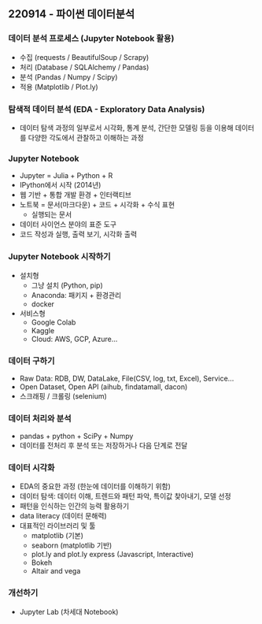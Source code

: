 ## 220914 - 파이썬 데이터분석



### 데이터 분석 프로세스 (Jupyter Notebook 활용)

- 수집 (requests / BeautifulSoup / Scrapy)
- 처리 (Database / SQLAlchemy / Pandas)
- 분석 (Pandas / Numpy / Scipy)
- 적용 (Matplotlib / Plot.ly)



### 탐색적 데이터 분석 (EDA - Exploratory Data Analysis)

- 데이터 탐색 과정의 일부로서 시각화, 통계 분석, 간단한 모델링 등을 이용해 데이터를 다양한 각도에서 관찰하고 이해하는 과정



### Jupyter Notebook

- Jupyter = Julia + Python + R
- IPython에서 시작 (2014년)
- 웹 기반 + 통합 개발 환경 + 인터랙티브
- 노트북 = 문서(마크다운) + 코드 + 시각화 + 수식 표현
  - 실행되는 문서
- 데이터 사이언스 분야의 표준 도구
- 코드 작성과 실행, 출력 보기, 시각화 출력



### Jupyter Notebook 시작하기

- 설치형
  - 그냥 설치 (Python, pip)
  - Anaconda: 패키지 + 환경관리
  - docker
- 서비스형
  - Google Colab
  - Kaggle
  - Cloud: AWS, GCP, Azure...



### 데이터 구하기

- Raw Data: RDB, DW, DataLake, File(CSV, log, txt, Excel), Service...
- Open Dataset, Open API (aihub, findatamall, dacon)
- 스크래핑 / 크롤링 (selenium)



### 데이터 처리와 분석

- pandas + python + SciPy + Numpy
- 데이터를 전처리 후 분석 또는 저장하거나 다음 단계로 전달



### 데이터 시각화

- EDA의 중요한 과정 (한눈에 데이터를 이해하기 위함)
- 데이터 탐색: 데이터 이해, 트렌드와 패턴 파악, 특이값 찾아내기, 모델 선정
- 패턴을 인식하는 인간의 능력 활용하기
- data literacy (데이터 문해력)
- 대표적인 라이브러리 및 툴
  - matplotlib (기본)
  - seaborn (matplotlib 기반)
  - plot.ly and plot.ly express (Javascript, Interactive)
  - Bokeh
  - Altair and vega



### 개선하기

- Jupyter Lab (차세대 Notebook)